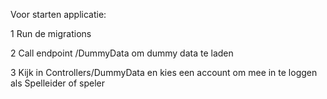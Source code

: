 Voor starten applicatie:

1 Run de migrations

2 Call endpoint /DummyData om dummy data te laden

3 Kijk in Controllers/DummyData en kies een account om mee in te loggen als Spelleider of speler
